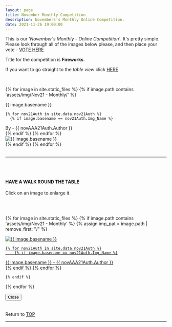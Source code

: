 ```yaml
---
layout: page
title: November Monthly Competition
description: Novembers's Monthly Online Competition.
date: 2021-11-26 19:00:00
---
```



This is our _'November's Monthly - Online Competition'_. It's pretty simple. Please look through all of the images below please, and then place your vote - <a target="_blank" href="https://surveyhero.com/c/gjezva4g">VOTE HERE</a> 


<p>Title for the competition is <strong>Fireworks</strong>. </p> 

If you want to go straight to the *table view* click <a href="#tableView">HERE</a>

<!-- <br>
## !! VOTING IS NOW CLOSED !!
<br> -->

<br>

<!-- This loops through all the images in specified folder -->
{% for image in site.static_files %}
    {% if image.path contains 'assets/img/Nov21  - Monthly/' %}
<div class="Number">{{ image.basename }}</div>

<!-- This runs and checks if there is a matching author in the file -->
    {% for nov21Auth in site.data.nov21Auth %}
      {% if image.basename == nov21Auth.Img_Name %}
<div class="subName">By - {{ novAAA21Auth.Author }}</div>
      {% endif %}
    {% endfor %}


<div>
    <img class="col three Comp_Img" src="{{ site.baseurl }}{{ image.path }}" alt="{{ image.basename }}">
</div>
    {% endif %}
{% endfor %}



<br>
<br>

<hr id="tableView">

<br>
<br>

<div class="col three caption">
    <h4>HAVE A WALK ROUND THE TABLE </h4>
    <p>Click on an image to enlarge it.</p>    
</div>

<br>
<br>


<!-- MASONARY GRID -->
<div class="full-width">
	<div class="grid">

{% for image in site.static_files %}
    {% if image.path contains 'assets/img/Nov21  - Monthly' %}
        {% assign imp_pat = image.path | remove_first: "/" %}
<div class="grid__item" data-size="1280x1280">  
    <a href="{{ site.baseurl }}{{ image.path }}" class="img-wrap" alt="{{ image.basename }}">
        <img src="{{ site.baseurl }}{{ image.path }}" alt="{{ image.basename }}" />

    {% for nov21Auth in site.data.nov21Auth %}
        {% if image.basename == nov21Auth.Img_Name %}
<div class="description description--grid">{{ image.basename }} - {{ novAAA21Auth.Author }}</div>
        {% endif %}
    {% endfor %}

</a>
</div>

    {% endif %}
{% endfor %}
	</div>

<!-- /grid -->
<div class="preview">
	<button class="action action--close"><i class="fa fa-times"></i><span class="text-hidden">Close</span></button>
	<div class="description description--preview"></div>
</div>
</div>
<!-- MASONARY GRID END -->

<br>
<br>

<div class="col three caption">
    Return to <a href="#top">TOP</a>
</div>

<hr>






